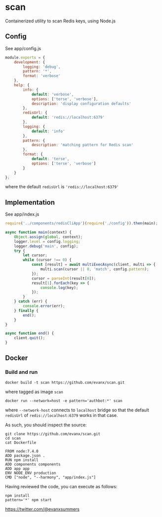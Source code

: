 # scan

Containerized utility to scan Redis keys, using Node.js

## Config

See app/config.js
```javascript
module.exports = {
    development: {
        logging: 'debug',
        pattern: '*',
        format: 'verbose'
    },
    help: {
        info: {
            default: 'verbose',
            options: ['terse', 'verbose'],
            description: 'display configuration defaults'
        },
        redisUrl: {
            default: 'redis://localhost:6379'
        },
        logging: {
            default: 'info'
        },
        pattern: {
            description: 'matching pattern for Redis scan'
        },
        format: {
            default: 'terse',
            options: ['terse', 'verbose']
        }
    }
};
```
where the default `redisUrl` is `'redis://localhost:6379'`

## Implementation

See app/index.js
```javascript
require('../components/redisCliApp')(require('./config')).then(main);

async function main(context) {
    Object.assign(global, context);
    logger.level = config.logging;
    logger.debug('main', config);
    try {
        let cursor;
        while (cursor !== 0) {
            const [result] = await multiExecAsync(client, multi => {
                multi.scan(cursor || 0, 'match', config.pattern);
            });
            cursor = parseInt(result[0]);
            result[1].forEach(key => {
                console.log(key);
            });
        }
    } catch (err) {
        console.error(err);
    } finally {
        end();
    }
}

async function end() {
    client.quit();
}
```

## Docker

### Build and run

```shell
docker build -t scan https://github.com/evanx/scan.git
```
where tagged as image `scan` 

```shell
docker run --network=host -e pattern='authbot:*' scan
```
where `--network-host` connects to `localhost` bridge so that the default `redisUrl` of `redis://localhost:6379` works in that case.

As such, you should inspect the source:
```shell
git clone https://github.com/evanx/scan.git
cd scan
cat Dockerfile 
```
```
FROM node:7.4.0
ADD package.json .
RUN npm install
ADD components components
ADD app app
ENV NODE_ENV production
CMD ["node", "--harmony", "app/index.js"]
```

Having reviewed the code, you can execute as follows:
```
npm install
pattern='*' npm start
```

https://twitter.com/@evanxsummers
